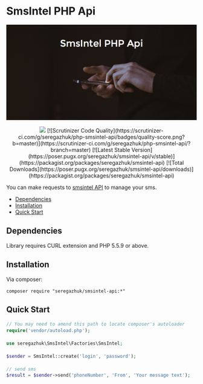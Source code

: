 # SmsIntel PHP Api

<p align="center">
    <img src="logo.png" alt="Pinterest PHP Bot">
</p>

<p align="center">
<a href="https://travis-ci.org/seregazhuk/php-smsintel-api"><img src="https://travis-ci.org/seregazhuk/php-smsintel-api.svg?branch=master"></a>
[![Scrutinizer Code Quality](https://scrutinizer-ci.com/g/seregazhuk/php-smsintel-api/badges/quality-score.png?b=master)](https://scrutinizer-ci.com/g/seregazhuk/php-smsintel-api/?branch=master)
[![Latest Stable Version](https://poser.pugx.org/seregazhuk/smsintel-api/v/stable)](https://packagist.org/packages/seregazhuk/smsintel-api)
[![Total Downloads](https://poser.pugx.org/seregazhuk/smsintel-api/downloads)](https://packagist.org/packages/seregazhuk/smsintel-api)
</p>

You can make requests to [smsintel API](http://www.smsintel.ru/integration/) to manage your sms.

- [Dependencies](#dependencies)
- [Installation](#installation)
- [Quick Start](#quick-start)

## Dependencies
Library requires CURL extension and PHP 5.5.9 or above.

## Installation
Via composer:
```
composer require "seregazhuk/smsintel-api:*"
```

## Quick Start

```php 
// You may need to amend this path to locate composer's autoloader
require('vendor/autoload.php'); 

use seregazhuk\SmsIntel\Factories\SmsIntel;

$sender = SmsIntel::create('login', 'password');

// send sms
$result = $sender->send('phoneNumber', 'From', 'Your message text');

```